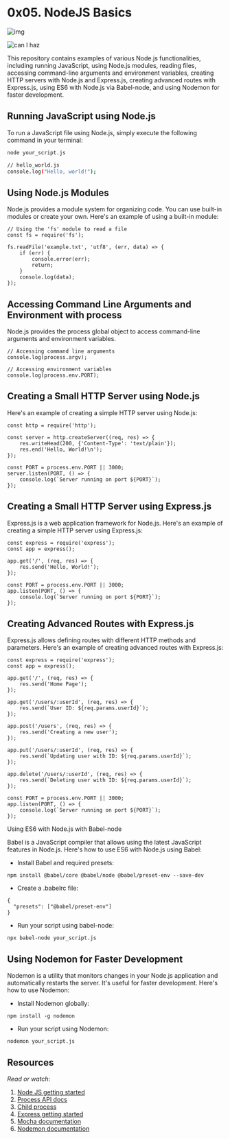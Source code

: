 #   0x05. NodeJS Basics

![img](https://assets.imaginablefutures.com/media/images/ALX_Logo.max-200x150.png)

![can I haz ](https://s3.amazonaws.com/alx-intranet.hbtn.io/uploads/medias/2020/1/82692897e15d9f03256f.jpeg?X-Amz-Algorithm=AWS4-HMAC-SHA256&X-Amz-Credential=AKIARDDGGGOUSBVO6H7D%2F20240504%2Fus-east-1%2Fs3%2Faws4_request&X-Amz-Date=20240504T033311Z&X-Amz-Expires=86400&X-Amz-SignedHeaders=host&X-Amz-Signature=f16ccd5158e0453d80bbc19df477f0dba6dcee217b7057a639074d510641ea90)

This repository contains examples of various Node.js functionalities, including running JavaScript, using Node.js modules, reading files, accessing command-line arguments and environment variables, creating HTTP servers with Node.js and Express.js, creating advanced routes with Express.js, using ES6 with Node.js via Babel-node, and using Nodemon for faster development.

## Running JavaScript using Node.js

To run a JavaScript file using Node.js, simply execute the following command in your terminal:

```bash
node your_script.js

// hello_world.js
console.log("Hello, world!");
```

##  Using Node.js Modules

Node.js provides a module system for organizing code. You can use built-in modules or create your own. Here's an example of using a built-in module:

```
// Using the 'fs' module to read a file
const fs = require('fs');

fs.readFile('example.txt', 'utf8', (err, data) => {
    if (err) {
        console.error(err);
        return;
    }
    console.log(data);
});
```
##  Accessing Command Line Arguments and Environment with process

Node.js provides the process global object to access command-line arguments and environment variables.

```
// Accessing command line arguments
console.log(process.argv);

// Accessing environment variables
console.log(process.env.PORT);
```
##  Creating a Small HTTP Server using Node.js

Here's an example of creating a simple HTTP server using Node.js:

```
const http = require('http');

const server = http.createServer((req, res) => {
    res.writeHead(200, {'Content-Type': 'text/plain'});
    res.end('Hello, World!\n');
});

const PORT = process.env.PORT || 3000;
server.listen(PORT, () => {
    console.log(`Server running on port ${PORT}`);
});
```
##  Creating a Small HTTP Server using Express.js

Express.js is a web application framework for Node.js. Here's an example of creating a simple HTTP server using Express.js:

```
const express = require('express');
const app = express();

app.get('/', (req, res) => {
    res.send('Hello, World!');
});

const PORT = process.env.PORT || 3000;
app.listen(PORT, () => {
    console.log(`Server running on port ${PORT}`);
});
```
##  Creating Advanced Routes with Express.js

Express.js allows defining routes with different HTTP methods and parameters. Here's an example of creating advanced routes with Express.js:

```
const express = require('express');
const app = express();

app.get('/', (req, res) => {
    res.send('Home Page');
});

app.get('/users/:userId', (req, res) => {
    res.send(`User ID: ${req.params.userId}`);
});

app.post('/users', (req, res) => {
    res.send('Creating a new user');
});

app.put('/users/:userId', (req, res) => {
    res.send(`Updating user with ID: ${req.params.userId}`);
});

app.delete('/users/:userId', (req, res) => {
    res.send(`Deleting user with ID: ${req.params.userId}`);
});

const PORT = process.env.PORT || 3000;
app.listen(PORT, () => {
    console.log(`Server running on port ${PORT}`);
});
```
Using ES6 with Node.js with Babel-node

Babel is a JavaScript compiler that allows using the latest JavaScript features in Node.js. Here's how to use ES6 with Node.js using Babel:

-   Install Babel and required presets:
```
npm install @babel/core @babel/node @babel/preset-env --save-dev
```
-   Create a .babelrc file:
```
{
  "presets": ["@babel/preset-env"]
}
```
-   Run your script using babel-node:
```
npx babel-node your_script.js
```
##  Using Nodemon for Faster Development

Nodemon is a utility that monitors changes in your Node.js application and automatically restarts the server. It's useful for faster development. Here's how to use Nodemon:

-   Install Nodemon globally:
```
npm install -g nodemon
```

-   Run your script using Nodemon:
```
nodemon your_script.js
```

## Resources
*Read or watch*:

1. [Node JS getting started](https://nodejs.org/en/docs/guides/getting-started-guide)
2. [Process API docs](https://node.readthedocs.io/en/latest/api/process/)
3. [Child process](https://nodejs.org/api/child_process.html)
4. [Express getting started](https://expressjs.com/en/starter/installing.html)
5. [Mocha documentation](https://mochajs.org/)
6. [Nodemon documentation]()

